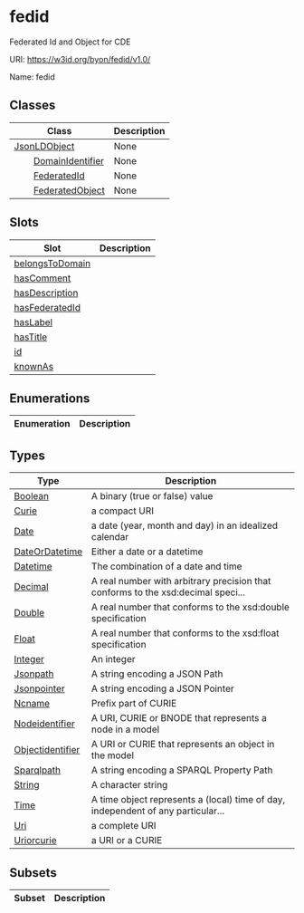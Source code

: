 # fedid

Federated Id and Object for CDE

URI: https://w3id.org/byon/fedid/v1.0/

Name: fedid



## Classes

| Class | Description |
| --- | --- |
| [JsonLDObject](JsonLDObject.md) | None |
| &nbsp;&nbsp;&nbsp;&nbsp;&nbsp;&nbsp;&nbsp;&nbsp;[DomainIdentifier](DomainIdentifier.md) | None |
| &nbsp;&nbsp;&nbsp;&nbsp;&nbsp;&nbsp;&nbsp;&nbsp;[FederatedId](FederatedId.md) | None |
| &nbsp;&nbsp;&nbsp;&nbsp;&nbsp;&nbsp;&nbsp;&nbsp;[FederatedObject](FederatedObject.md) | None |



## Slots

| Slot | Description |
| --- | --- |
| [belongsToDomain](belongsToDomain.md) |  |
| [hasComment](hasComment.md) |  |
| [hasDescription](hasDescription.md) |  |
| [hasFederatedId](hasFederatedId.md) |  |
| [hasLabel](hasLabel.md) |  |
| [hasTitle](hasTitle.md) |  |
| [id](id.md) |  |
| [knownAs](knownAs.md) |  |


## Enumerations

| Enumeration | Description |
| --- | --- |


## Types

| Type | Description |
| --- | --- |
| [Boolean](Boolean.md) | A binary (true or false) value |
| [Curie](Curie.md) | a compact URI |
| [Date](Date.md) | a date (year, month and day) in an idealized calendar |
| [DateOrDatetime](DateOrDatetime.md) | Either a date or a datetime |
| [Datetime](Datetime.md) | The combination of a date and time |
| [Decimal](Decimal.md) | A real number with arbitrary precision that conforms to the xsd:decimal speci... |
| [Double](Double.md) | A real number that conforms to the xsd:double specification |
| [Float](Float.md) | A real number that conforms to the xsd:float specification |
| [Integer](Integer.md) | An integer |
| [Jsonpath](Jsonpath.md) | A string encoding a JSON Path |
| [Jsonpointer](Jsonpointer.md) | A string encoding a JSON Pointer |
| [Ncname](Ncname.md) | Prefix part of CURIE |
| [Nodeidentifier](Nodeidentifier.md) | A URI, CURIE or BNODE that represents a node in a model |
| [Objectidentifier](Objectidentifier.md) | A URI or CURIE that represents an object in the model |
| [Sparqlpath](Sparqlpath.md) | A string encoding a SPARQL Property Path |
| [String](String.md) | A character string |
| [Time](Time.md) | A time object represents a (local) time of day, independent of any particular... |
| [Uri](Uri.md) | a complete URI |
| [Uriorcurie](Uriorcurie.md) | a URI or a CURIE |


## Subsets

| Subset | Description |
| --- | --- |
